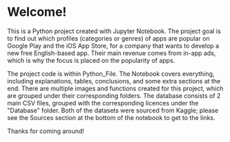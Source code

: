 # Welcome!

This is a Python project created with Jupyter Notebook. The project goal is to find out which profiles (categories or genres) of apps are popular on Google Play and the iOS App Store, for a company that wants to develop a new free English-based app. Their main revenue comes from in-app ads, which is why the focus is placed on the popularity of apps.

The project code is within Python_File. The Notebook covers everything, including explanations, tables, conclusions, and some extra sections at the end. There are multiple images and functions created for this project, which are grouped under their corresponding folders. The database consists of 2 main CSV files, grouped with the corresponding licences under the "Database" folder. Both of the datasets were sourced from Kaggle; please see the Sources section at the bottom of the notebook to get to the links.

Thanks for coming around!
